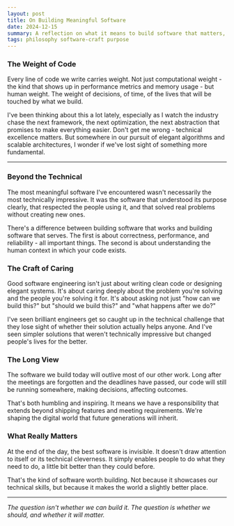```yaml
---
layout: post
title: On Building Meaningful Software
date: 2024-12-15
summary: A reflection on what it means to build software that matters, beyond just solving technical problems.
tags: philosophy software-craft purpose
---
```


### **The Weight of Code**

Every line of code we write carries weight. Not just computational weight - the kind that shows up in performance metrics and memory usage - but human weight. The weight of decisions, of time, of the lives that will be touched by what we build.

I've been thinking about this a lot lately, especially as I watch the industry chase the next framework, the next optimization, the next abstraction that promises to make everything easier. Don't get me wrong - technical excellence matters. But somewhere in our pursuit of elegant algorithms and scalable architectures, I wonder if we've lost sight of something more fundamental.

---

### **Beyond the Technical**

The most meaningful software I've encountered wasn't necessarily the most technically impressive. It was the software that understood its purpose clearly, that respected the people using it, and that solved real problems without creating new ones.

There's a difference between building software that works and building software that serves. The first is about correctness, performance, and reliability - all important things. The second is about understanding the human context in which your code exists.

### **The Craft of Caring**

Good software engineering isn't just about writing clean code or designing elegant systems. It's about caring deeply about the problem you're solving and the people you're solving it for. It's about asking not just "how can we build this?" but "should we build this?" and "what happens after we do?"

I've seen brilliant engineers get so caught up in the technical challenge that they lose sight of whether their solution actually helps anyone. And I've seen simpler solutions that weren't technically impressive but changed people's lives for the better.

### **The Long View**

The software we build today will outlive most of our other work. Long after the meetings are forgotten and the deadlines have passed, our code will still be running somewhere, making decisions, affecting outcomes.

That's both humbling and inspiring. It means we have a responsibility that extends beyond shipping features and meeting requirements. We're shaping the digital world that future generations will inherit.

### **What Really Matters**

At the end of the day, the best software is invisible. It doesn't draw attention to itself or its technical cleverness. It simply enables people to do what they need to do, a little bit better than they could before.

That's the kind of software worth building. Not because it showcases our technical skills, but because it makes the world a slightly better place.

---

*The question isn't whether we can build it. The question is whether we should, and whether it will matter.*